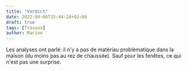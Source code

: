 ```yaml
---
title: "Verdict"
date: 2022-09-06T15:44:24+02:00
draft: true
tags: [Travaux]
author: Marine
---
```

Les analyses ont parlé: il n'y a pas de matériau problématique dans la maison (du moins pas au rez de chaussée). Sauf pour les fenêtes, ce qui n'est pas une surprise.
